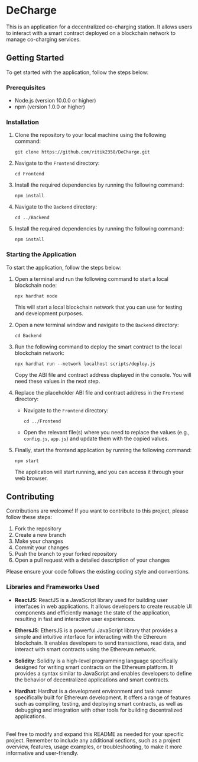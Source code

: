 # DeCharge

This is an application for a decentralized co-charging station. It allows users to interact with a smart contract deployed on a blockchain network to manage co-charging services.

## Getting Started

To get started with the application, follow the steps below:

### Prerequisites

- Node.js (version 10.0.0 or higher)
- npm (version 1.0.0 or higher)

### Installation

1. Clone the repository to your local machine using the following command:
   ```
   git clone https://github.com/ritik2358/DeCharge.git
   ```

2. Navigate to the `Frontend` directory:
   ```
   cd Frontend
   ```

3. Install the required dependencies by running the following command:
   ```
   npm install
   ```

4. Navigate to the `Backend` directory:
   ```
   cd ../Backend
   ```

5. Install the required dependencies by running the following command:
   ```
   npm install
   ```

### Starting the Application

To start the application, follow the steps below:

1. Open a terminal and run the following command to start a local blockchain node:
   ```
   npx hardhat node
   ```
   This will start a local blockchain network that you can use for testing and development purposes.

2. Open a new terminal window and navigate to the `Backend` directory:
   ```
   cd Backend
   ```

3. Run the following command to deploy the smart contract to the local blockchain network:
   ```
   npx hardhat run --network localhost scripts/deploy.js
   ```
   Copy the ABI file and contract address displayed in the console. You will need these values in the next step.

4. Replace the placeholder ABI file and contract address in the `Frontend` directory:
   - Navigate to the `Frontend` directory:
     ```
     cd ../Frontend
     ```
   - Open the relevant file(s) where you need to replace the values (e.g., `config.js`, `app.js`) and update them with the copied values.

5. Finally, start the frontend application by running the following command:
   ```
   npm start
   ```
   The application will start running, and you can access it through your web browser.

## Contributing

Contributions are welcome! If you want to contribute to this project, please follow these steps:

1. Fork the repository
2. Create a new branch
3. Make your changes
4. Commit your changes
5. Push the branch to your forked repository
6. Open a pull request with a detailed description of your changes

Please ensure your code follows the existing coding style and conventions.

### Libraries and Frameworks Used

- **ReactJS**: ReactJS is a JavaScript library used for building user interfaces in web applications. It allows developers to create reusable UI components and efficiently manage the state of the application, resulting in fast and interactive user experiences.

- **EthersJS**: EthersJS is a powerful JavaScript library that provides a simple and intuitive interface for interacting with the Ethereum blockchain. It enables developers to send transactions, read data, and interact with smart contracts using the Ethereum network.

- **Solidity**: Solidity is a high-level programming language specifically designed for writing smart contracts on the Ethereum platform. It provides a syntax similar to JavaScript and enables developers to define the behavior of decentralized applications and smart contracts.

- **Hardhat**: Hardhat is a development environment and task runner specifically built for Ethereum development. It offers a range of features such as compiling, testing, and deploying smart contracts, as well as debugging and integration with other tools for building decentralized applications.
<br>
Feel free to modify and expand this README as needed for your specific project. Remember to include any additional sections, such as a project overview, features, usage examples, or troubleshooting, to make it more informative and user-friendly.

